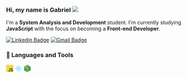 ### Hi, my name is Gabriel <img src="https://media.giphy.com/media/hvRJCLFzcasrR4ia7z/giphy.gif" width="20px">

I'm a **System Analysis and Development** student. I'm currently studying **JavaScript** with the focus on becoming a **Front-end Developer**.

[![Linkedin Badge](https://img.shields.io/badge/-LinkedIn-167BF7?style=flat-square&logo=Linkedin&logoColor=white&link=https://www.linkedin.com/in/gabriellima09/)](https://www.linkedin.com/in/gabriellima09/)
[![Gmail Badge](https://img.shields.io/badge/-Gmail-167BF7?style=flat-square&logo=Gmail&logoColor=white&link=mailto:gabriellima0409@gmail.com)](gabriellima0409@gmail.com)


<!-- [![Github stats](https://github-readme-stats.vercel.app/api?username=gabr1ellima&count_private=true&hide=issues&show_icons=true&theme=graywhite&title_color=ed34a2)](https://github.com/gabr1ellima) -->

### :wrench: Languages and Tools

<code><img height="20" src="https://raw.githubusercontent.com/github/explore/80688e429a7d4ef2fca1e82350fe8e3517d3494d/topics/javascript/javascript.png"></code>
<code><img height="20" src="https://raw.githubusercontent.com/github/explore/80688e429a7d4ef2fca1e82350fe8e3517d3494d/topics/react/react.png"></code>
<code><img height="20" src="https://raw.githubusercontent.com/github/explore/80688e429a7d4ef2fca1e82350fe8e3517d3494d/topics/nodejs/nodejs.png"></code>
